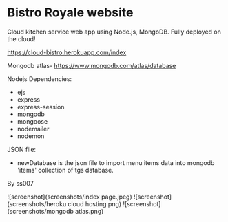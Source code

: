 # Bistro Royale website

Cloud kitchen service web app using Node.js, MongoDB. Fully deployed on the cloud!

https://cloud-bistro.herokuapp.com/index

Mongodb atlas- https://www.mongodb.com/atlas/database

Nodejs Dependencies:
* ejs
* express
* express-session
* mongodb
* mongoose
* nodemailer
* nodemon


JSON file: 
* newDatabase is the json file to import menu items data into mongodb 'items' collection of tgs database.


By ss007

![screenshot](screenshots/index page.jpeg)
![screenshot](screenshots/heroku cloud hosting.png)
![screenshot](screenshots/mongodb atlas.png)
